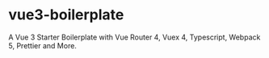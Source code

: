 # vue3-boilerplate

A Vue 3 Starter Boilerplate with Vue Router 4, Vuex 4, Typescript, Webpack 5, Prettier and More.
